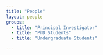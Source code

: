 ```yaml
---
title: "People"
layout: people
groups:
  - title: "Principal Investigator"
  - title: "PhD Students"
  - title: "Undergraduate Students"

---
```

